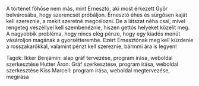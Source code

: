 A történet főhőse nem más, mint Ernesztó, aki most érkezett Győr belvárosába, hogy szerencsét próbáljon. Ernesztó éhes és sürgősen kaját kell szereznie, a mekit szeretné megcélozni.
De a látszat néha csal, mivel rengeteg veszéllyel kell szembenéznie, hiszen gettós helyeket közelít meg. A nagyobbik probléma, hogy nincs elég pénze, hogy egy kiadós menüt vásároljon magának a gyorsétterembe. Ezért Ernesztónak meg kell küzdenie a rosszakarókkal, valamint pénzt kell szereznie, bármmi ára is legyen!

Tagok:
Ikker Benjámin: alap gráf tervezése, program írása, weboldal szerkesztése
Hutter Áron: Gráf szerkesztése, program írása, weboldal szerkesztése
Kiss Marcell: program írása, weboldal megtervezése, megírása